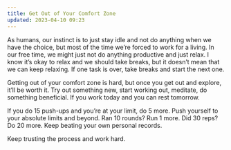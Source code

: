 ```yaml
---
title: Get Out of Your Comfort Zone
updated: 2023-04-10 09:23
---
```


As humans, our instinct is to just stay idle and not do anything when we have the choice, but most of the time we’re forced to work for a living. In our free time, we might just not do anything productive and just relax. I know it’s okay to relax and we should take breaks, but it doesn’t mean that we can keep relaxing. If one task is over, take breaks and start the next one.

Getting out of your comfort zone is hard, but once you get out and explore, it’ll be worth it. Try out something new, start working out, meditate, do something beneficial. If you work today and you can rest tomorrow.

If you do 15 push-ups and you’re at your limit, do 5 more. Push yourself to your absolute limits and beyond. Ran 10 rounds? Run 1 more. Did 30 reps? Do 20 more. Keep beating your own personal records.

Keep trusting the process and work hard.
